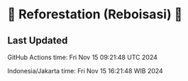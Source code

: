 
# 🌳 Reforestation (Reboisasi) 🌲

## Last Updated

GitHub Actions time: Fri Nov 15 09:21:48 UTC 2024

Indonesia/Jakarta time: Fri Nov 15 16:21:48 WIB 2024
